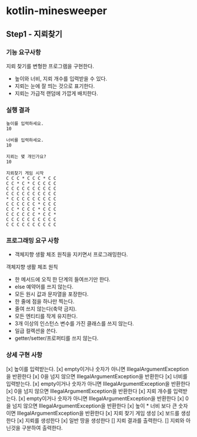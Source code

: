 # kotlin-minesweeper

## Step1 - 지뢰찾기
### 기능 요구사항
지뢰 찾기를 변형한 프로그램을 구현한다.

- 높이와 너비, 지뢰 개수를 입력받을 수 있다.
- 지뢰는 눈에 잘 띄는 것으로 표기한다.
- 지뢰는 가급적 랜덤에 가깝게 배치한다.


### 실행 결과
```text
높이를 입력하세요.
10

너비를 입력하세요.
10

지뢰는 몇 개인가요?
10

지뢰찾기 게임 시작
C C C * C C C * C C
C C * C * C C C C C
C C C C C C C C C C
C C C C C C C C C C
* C C C C C C C C C
C C C C C C * C C C
C C * C C C * C C C
C C C C C C * C C *
C C C C C C C C C C
C C C C C C C C C C

```

### 프로그래밍 요구 사항
* 객체지향 생활 체조 원칙을 지키면서 프로그래밍한다.

객체지향 생활 체조 원칙
- 한 메서드에 오직 한 단계의 들여쓰기만 한다.
- else 예약어를 쓰지 않는다.
- 모든 원시 값과 문자열을 포장한다.
- 한 줄에 점을 하나만 찍는다.
- 줄여 쓰지 않는다(축약 금지).
- 모든 엔티티를 작게 유지한다.
- 3개 이상의 인스턴스 변수를 가진 클래스를 쓰지 않는다.
- 일급 컬렉션을 쓴다.
- getter/setter/프로퍼티를 쓰지 않는다.

### 상세 구현 사항
[x] 높이를 입력받는다.
    [x] empty이거나 숫자가 아니면 IllegalArgumentException을 반환한다 
    [x] 0을 넘지 않으면 IllegalArgumentException을 반환한다
[x] 너비를 입력받는다.
    [x] empty이거나 숫자가 아니면 IllegalArgumentException을 반환한다
    [x] 0을 넘지 않으면 IllegalArgumentException을 반환한다
[x] 지뢰 개수를 입력받는다.
    [x] empty이거나 숫자가 아니면 IllegalArgumentException을 반환한다
    [x] 0을 넘지 않으면 IllegalArgumentException을 반환한다
    [x] 높이 * 너비 보다 큰 숫자이면 IllegalArgumentException을 반환한다
[x] 지뢰 찾기 게임 생성
    [x] 보드를 생성한다
    [x] 지뢰를 생성한다
    [x] 일반 땅을 생성한다
[] 지뢰 결과를 출력한다.
    [] 지뢰와 아닌것을 구분하여 출력한다.
